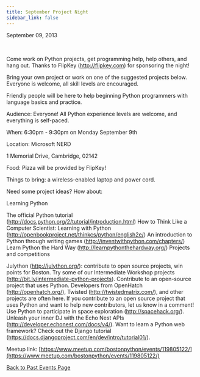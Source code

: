 ```yaml
---
title: September Project Night
sidebar_link: false
---
```


September 09, 2013


   

Come work on Python projects, get programming help, help others, and hang out. Thanks to FlipKey (http://flipkey.com) for sponsoring the night!

Bring your own project or work on one of the suggested projects below. Everyone is welcome, all skill levels are encouraged.

Friendly people will be here to help beginning Python programmers with language basics and practice.

Audience: Everyone! All Python experience levels are welcome, and everything is self-paced.

When: 6:30pm - 9:30pm on Monday September 9th

Location: Microsoft NERD

1 Memorial Drive, Cambridge, 02142

Food: Pizza will be provided by FlipKey!

Things to bring: a wireless-enabled laptop and power cord.

Need some project ideas? How about:

Learning Python

The official Python tutorial (http://docs.python.org/2/tutorial/introduction.html) How to Think Like a Computer Scientist: Learning with Python (http://openbookproject.net/thinkcs/python/english2e/) An introduction to Python through writing games (http://inventwithpython.com/chapters/) Learn Python the Hard Way (http://learnpythonthehardway.org/) Projects and competitions

Julython (http://julython.org/): contribute to open source projects, win points for Boston. Try some of our Intermediate Workshop projects (http://bit.ly/intermediate-python-projects). Contribute to an open-source project that uses Python. Developers from OpenHatch (http://openhatch.org/), Twisted (http://twistedmatrix.com/), and other projects are often here. If you contribute to an open source project that uses Python and want to help new contributors, let us know in a comment! Use Python to participate in space exploration (http://spacehack.org/). Unleash your inner DJ with the Echo Nest APIs (http://developer.echonest.com/docs/v4/). Want to learn a Python web framework? Check out the Django tutorial (https://docs.djangoproject.com/en/dev/intro/tutorial01/).


Meetup link: [https://www.meetup.com/bostonpython/events/119805122/](https://www.meetup.com/bostonpython/events/119805122/)

[Back to Past Events Page](index.md)